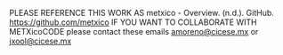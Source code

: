 PLEASE REFERENCE THIS WORK AS metxico - Overview. (n.d.). GitHub. https://github.com/metxico 
IF YOU WANT TO COLLABORATE WITH METXicoCODE please contact these emails amoreno@cicese.mx or jxool@cicese.mx
